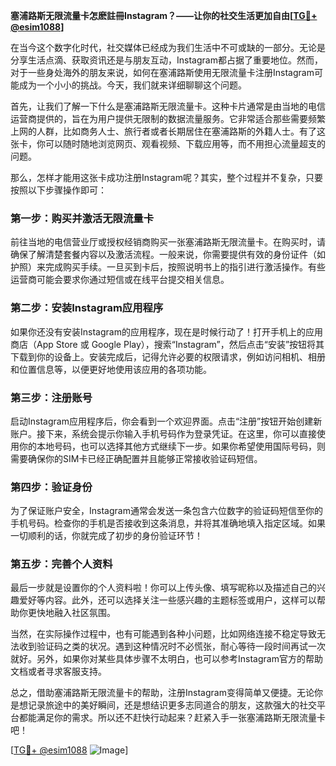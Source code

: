**塞浦路斯无限流量卡怎麽註冊Instagram？——让你的社交生活更加自由[[TG💪+ @esim1088](https://t.me/s/esim1088)]**

在当今这个数字化时代，社交媒体已经成为我们生活中不可或缺的一部分。无论是分享生活点滴、获取资讯还是与朋友互动，Instagram都占据了重要地位。然而，对于一些身处海外的朋友来说，如何在塞浦路斯使用无限流量卡注册Instagram可能成为一个小小的挑战。今天，我们就来详细聊聊这个问题。

首先，让我们了解一下什么是塞浦路斯无限流量卡。这种卡片通常是由当地的电信运营商提供的，旨在为用户提供无限制的数据流量服务。它非常适合那些需要频繁上网的人群，比如商务人士、旅行者或者长期居住在塞浦路斯的外籍人士。有了这张卡，你可以随时随地浏览网页、观看视频、下载应用等，而不用担心流量超支的问题。

那么，怎样才能用这张卡成功注册Instagram呢？其实，整个过程并不复杂，只要按照以下步骤操作即可：

### 第一步：购买并激活无限流量卡

前往当地的电信营业厅或授权经销商购买一张塞浦路斯无限流量卡。在购买时，请确保了解清楚套餐内容以及激活流程。一般来说，你需要提供有效的身份证件（如护照）来完成购买手续。一旦买到卡后，按照说明书上的指引进行激活操作。有些运营商可能会要求你通过短信或在线平台提交相关信息。

### 第二步：安装Instagram应用程序

如果你还没有安装Instagram的应用程序，现在是时候行动了！打开手机上的应用商店（App Store 或 Google Play），搜索“Instagram”，然后点击“安装”按钮将其下载到你的设备上。安装完成后，记得允许必要的权限请求，例如访问相机、相册和位置信息等，以便更好地使用该应用的各项功能。

### 第三步：注册账号

启动Instagram应用程序后，你会看到一个欢迎界面。点击“注册”按钮开始创建新账户。接下来，系统会提示你输入手机号码作为登录凭证。在这里，你可以直接使用你的本地号码，也可以选择其他方式继续下一步。如果你希望使用国际号码，则需要确保你的SIM卡已经正确配置并且能够正常接收验证码短信。

### 第四步：验证身份

为了保证账户安全，Instagram通常会发送一条包含六位数字的验证码短信至你的手机号码。检查你的手机是否接收到这条消息，并将其准确地填入指定区域。如果一切顺利的话，你就完成了初步的身份验证环节！

### 第五步：完善个人资料

最后一步就是设置你的个人资料啦！你可以上传头像、填写昵称以及描述自己的兴趣爱好等内容。此外，还可以选择关注一些感兴趣的主题标签或用户，这样可以帮助你更快地融入社区氛围。

当然，在实际操作过程中，也有可能遇到各种小问题，比如网络连接不稳定导致无法收到验证码之类的状况。遇到这种情况时不必慌张，耐心等待一段时间再试一次就好。另外，如果你对某些具体步骤不太明白，也可以参考Instagram官方的帮助文档或者寻求客服支持。

总之，借助塞浦路斯无限流量卡的帮助，注册Instagram变得简单又便捷。无论你是想记录旅途中的美好瞬间，还是想结识更多志同道合的朋友，这款强大的社交平台都能满足你的需求。所以还不赶快行动起来？赶紧入手一张塞浦路斯无限流量卡吧！

[[TG💪+ @esim1088](https://t.me/s/esim1088) ![Image](https://i.postimg.cc/4NQfJmqS/Snipaste-2025-05-13-00-14-12.png)]